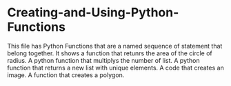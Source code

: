 # Creating-and-Using-Python-Functions
This file has Python Functions that are a named sequence of statement that belong together.
It shows a function that retunrs the area of the circle of radius.
A python function that multiplys the number of list.
A python function that returns a new list with unique elements.
A code that creates an image.
A function that creates a polygon. 
